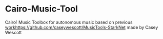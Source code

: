 # Cairo-Music-Tool

Cairo1 Music Toolbox for autonomous music based on previous [work](https://github.com/caseywescott/MusicTools-StarkNet)https://github.com/caseywescott/MusicTools-StarkNet made by Casey Wescott
